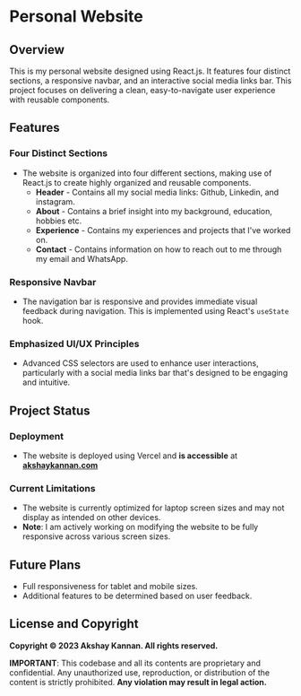 # Personal Website

## Overview

This is my personal website designed using React.js. It features four distinct sections, a responsive navbar, and an interactive social media links bar. This project focuses on delivering a clean, easy-to-navigate user experience with reusable components.

## Features

### Four Distinct Sections
- The website is organized into four different sections, making use of React.js to create highly organized and reusable components.
    - **Header** - Contains all my social media links: Github, Linkedin, and instagram.
    - **About** - Contains a brief insight into my background, education, hobbies etc.
    - **Experience** - Contains my experiences and projects that I've worked on.
    - **Contact** - Contains information on how to reach out to me through my email and WhatsApp. 

### Responsive Navbar
- The navigation bar is responsive and provides immediate visual feedback during navigation. This is implemented using React's `useState` hook.

### Emphasized UI/UX Principles
- Advanced CSS selectors are used to enhance user interactions, particularly with a social media links bar that's designed to be engaging and intuitive.

## Project Status
### Deployment
- The website is deployed using Vercel and **is accessible** at **[akshaykannan.com](https://akshaykannan.com)**
### Current Limitations
- The website is currently optimized for laptop screen sizes and may not display as intended on other devices.
- **Note**: I am actively working on modifying the website to be fully responsive across various screen sizes.

## Future Plans

- Full responsiveness for tablet and mobile sizes.
- Additional features to be determined based on user feedback.


## License and Copyright

**Copyright © 2023 Akshay Kannan. All rights reserved.**

**IMPORTANT**: This codebase and all its contents are proprietary and confidential. Any unauthorized use, reproduction, or distribution of the content is strictly prohibited. **Any violation may result in legal action.**

